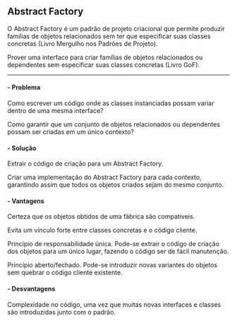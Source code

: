 ## Abstract Factory

O Abstract Factory é um padrão de projeto criacional que permite produzir famílias de objetos relacionados sem ter que especificar suas classes concretas (Livro Mergulho nos Padrões de Projeto). 

Prover uma interface para criar famílias de objetos relacionados ou dependentes sem especificar suas classes concretas (Livro GoF).

---
#### - Problema

Como escrever um código onde as classes instanciadas possam variar dentro de uma mesma interface? 

Como garantir que um conjunto de objetos relacionados ou dependentes possam ser criadas em um único contexto?

#### - Solução

Extrair o código de criação para um Abstract Factory.  

Criar uma implementação do Abstract Factory para cada contexto, garantindo assim que todos os objetos criados sejam do mesmo conjunto.

#### - Vantagens

Certeza que os objetos obtidos de uma fábrica são compatíveis. 

Evita um vínculo forte entre classes concretas e o código cliente.

Princípio de responsabilidade única. Pode-se extrair o código de criação dos objetos para um único lugar, fazendo o código ser de fácil manutenção.

Princípio aberto/fechado. Pode-se introduzir novas variantes do objetos sem quebrar o código cliente existente.

#### - Desvantagens

Complexidade no código,  uma vez que muitas novas interfaces e classes são introduzidas junto com o padrão.
